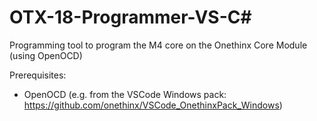 # OTX-18-Programmer-VS-C#
Programming tool to program the M4 core on the Onethinx Core Module (using OpenOCD)

Prerequisites:
- OpenOCD (e.g. from the VSCode Windows pack: https://github.com/onethinx/VSCode_OnethinxPack_Windows)
